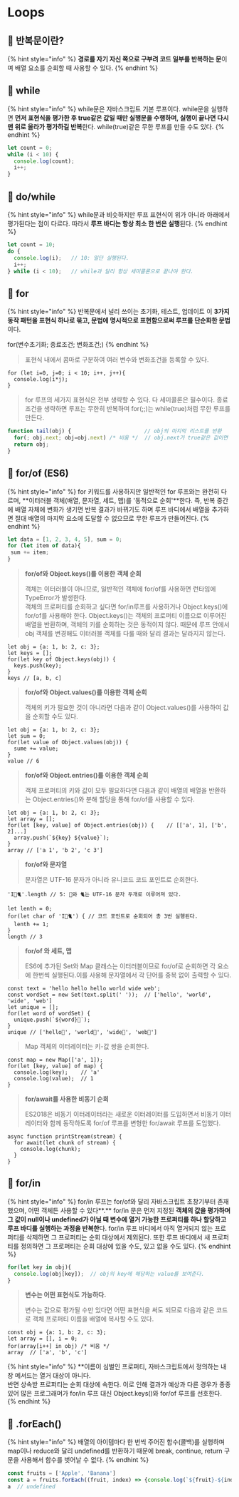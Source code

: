# Loops

## 🐇 반복문이란?

{% hint style="info" %}
**경로를 자기 자신 쪽으로 구부려 코드 일부를 반복하는 문**이며 배열 요소를 순회할 때 사용할 수 있다.
{% endhint %}

## 🐇 while

{% hint style="info" %}
while문은 자바스크립트 기본 루프이다. while문을 실행하면 **먼저 표현식을 평가한 후 true같은 값일 때만 실행문을 수행하며, 실행이 끝나면 다시 맨 위로 올라가 평가하길 반복**한다. while(true)같은 무한 루프를 만들 수도 있다.
{% endhint %}

```js
let count = 0;
while (i < 10) {
  console.log(count);
  i++;
}
```

## 🐇 do/while

{% hint style="info" %}
while문과 비슷하지만 루프 표현식이 위가 아니라 아래에서 평가된다는 점이 다르다. 따라서 **루프 바디는 항상 최소 한 번은 실행**된다.
{% endhint %}

```js
let count = 10;
do {
  console.log(i);   // 10: 일단 실행된다.
  i++;
} while (i < 10);   // while과 달리 항상 세미콜론으로 끝나야 한다.
```

## 🐇 for

{% hint style="info" %}
반복문에서 널리 쓰이는 초기화, 테스트, 업데이트 이 **3가지 동작 패턴을 표현식 하나로 묶고, 문법에 명시적으로 표현함으로써 루프를 단순화한 문법**이다.

for(변수초기화; 종료조건; 변화조건;)&#x20;
{% endhint %}

> 표현식 내에서 콤마로 구분하여 여러 변수와 변화조건을 등록할 수 있다.

```
for (let i=0, j=0; i < 10; i++, j++){
  console.log(i*j);
}
```

> for 루프의 세가지 표현식은 전부 생략할 수 있다. 다 세미콜론은 필수이다. 종료조건을 생략하면 루프는 무한히 반복하며 for(;;)는 while(true)처럼 무한 루프를 만든다.

```js
function tail(obj) {                       // obj의 마지막 리스트를 반환
  for(; obj.next; obj=obj.next) /* 비움 */  // obj.next가 true같은 값이면 반복
  return obj;
}
```

## 🐇 for/of (ES6)

{% hint style="info" %}
for 키워드를 사용하지만 일반적인 for 루프와는 완전히 다르며, **이터러블 객체(배열, 문자열, 세트, 맵)를 '동적으로 순회'**한다. 즉, 반복 중간에 배열 자체에 변화가 생기면 반복 결과가 바뀌기도 하며 루프 바디에서 배열을 추가하면 절대 배열의 마지막 요소에 도달할 수 없으므로 무한 루프가 만들어진다.&#x20;
{% endhint %}

```js
let data = [1, 2, 3, 4, 5], sum = 0;
for (let item of data){
 sum += item;
}
```

> **for/of와 Object.keys()를 이용한** **객체 순회**
>
> 객체는 이터러블이 아니므로, 일반적인 객체에 for/of를 사용하면 런타임에 TypeError가 발생한다.\
> 객체의 프로퍼티를 순회하고 싶다면 for/in루프를 사용하거나 Object.keys()에 for/of를 사용해야 한다. Object.keys()는 객체의 프로퍼티 이름으로 이루어진 배열을 반환하며, 객체의 키를 순회하는 것은 동적이지 않다. 때문에 루프 안에서 obj 객체를 변경해도 이터러블 객체를 다룰 때와 달리 결과는 달라지지 않는다.

```
let obj = {a: 1, b: 2, c: 3};
let keys = [];
for(let key of Object.keys(obj)) {
  keys.push(key);
}
keys // [a, b, c]
```

> **for/of와 Object.values()를 이용한** **객체 순회**
>
> 객체의 키가 필요한 것이 아니라면 다음과 같이 Object.values()를 사용하여 값을 순회할 수도 있다.

```
let obj = {a: 1, b: 2, c: 3};
let sum = 0;
for(let value of Object.values(obj)) {
  sume += value;
}
value // 6
```

> **for/of와 Object.entries()를 이용한** **객체 순회**
>
> 객체 프로퍼티의 키와 값이 모두 필요하다면 다음과 같이 배열의 배열을 반환하는 Object.entries()와 분해 할당을 통해 for/of를 사용할 수 있다.

```
let obj = {a: 1, b: 2, c: 3};
let array = [];
for(let [key, value] of Object.entries(obj)) {    // [['a', 1], ['b', 2]...]
  array.push(`${key} ${value}`);
}
array // ['a 1', 'b 2', 'c 3']
```

> **for/of와 문자열**
>
> 문자열은 UTF-16 문자가 아니라 유니코드 코드 포인트로 순회한다.&#x20;

```
'I💙🐈'.length // 5: 💙와 🐈는 UTF-16 문자 두개로 이루어져 있다.

let lenth = 0;
for(let char of 'I💙🐈') { // 코드 포인트로 순회되어 총 3번 실행된다.
  lenth += 1;
}
length // 3
```

> **for/of 와 세트, 맵**
>
> ES6에 추가된 Set와 Map 클래스는 이터러블이므로 for/of로 순회하면 각 요소에 한번씩 실행된다.이를 사용해 문자열에서 각 단어를 중복 없이 출력할 수 있다.

```
const text = 'hello hello hello world wide web';
const wordSet = new Set(text.split(' '));  // ['hello', 'world', 'wide', 'web']
let unique = [];
for(let word of wordSet) {
  unique.push(`${word}💙`);
}
unique // ['hello💙', 'world💙', 'wide💙', 'web💙']
```

> Map 객체의 이터레이터는 키-값 쌍을 순회한다.&#x20;

```
const map = new Map(['a', 1]);
for(let [key, value] of map) {
  console.log(key);    // 'a'
  console.log(value);  // 1
}
```

> **for/await를 사용한 비동기 순회**
>
> ES2018은 비동기 이터레이터라는 새로운 이터레이터를 도입하면서 비동기 이터레이터와 함께 동작하도록 for/of 루프를 변형한 for/await 루프를 도입했다.

```
async function printStream(stream) {
  for await(let chunk of stream) {
    console.log(chunk);
  }
}
```

## 🐇 for/in

{% hint style="info" %}
for/in 루프는 for/of와 달리 자바스크립트 초창기부터 존재했으며, 어떤 객체든 사용할 수 있다**.** for/in 문은 먼저 지정된 **객체의 값을 평가하며 그 값이 null이나 undefined가 아닐 때 변수에 열거 가능한 프로퍼티를 하나 할당하고 루프 바디를 실행하는 과정을 반복한**다. for/in 루프 바디에서 아직 열거되지 않는 프로퍼티를 삭제하면 그 프로퍼티는 순회 대상에서 제외된다. 또한 루프 바디에서 새 프로퍼티를 정의하면 그 프로퍼티는 순회 대상에 있을 수도, 있고 없을 수도 있다.
{% endhint %}

```js
for(let key in obj){
  console.log(obj[key]);  // obj의 key에 해당하는 value를 보여준다.
}
```

> **변수는 어떤 표현식도 가능하다.**
>
> 변수는 값으로 평가될 수만 있다면 어떤 표현식을 써도 되므로 다음과 같은 코드로 객체 프로퍼티 이름을 배열에 복사할 수도 있다.

```
const obj = {a: 1, b: 2, c: 3};
let array = [], i = 0;
for(array[i++] in obj) /* 비움 */
array  // ['a', 'b', 'c'] 
```

{% hint style="info" %}
\*\*이름이 심벌인 프로퍼티, 자바스크립트에서 정의하는 내장 메서드는 열거 대상이 아니다.\
반면 상속받 프로퍼티는 순회 대상에 속한다. 이로 인해 결과가 예상과 다른 경우가 종종 있어 많은 프로그래머가 for/in 루프 대신 Object.keys()와 for/of 루프를 선호한다.
{% endhint %}

## 🐇 .forEach()

{% hint style="info" %}
배열의 아이템마다 한 번씩 주어진 함수(콜백)를 실행하며 map이나 reduce와 달리 undefined를 반환하기 때문에 break, continue, return 구문을 사용해서 함수를 벗어날 수 없다.
{% endhint %}

```js
const fruits = ['Apple', 'Banana']
const a = fruits.forEach((fruit, index) => {console.log(`${fruit}-${index}`)})
a  // undefined
```

